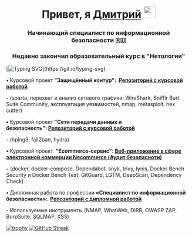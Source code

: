 <h1 align="center">Привет, я <a href="https://taplink.cc/securitydmitry" target="_blank" rel="noopener">Дмитрий</a> <img src="https://github.com/blackcater/blackcater/raw/main/images/Hi.gif" height="32" /></h1>
<h3 align="center">Начинающий специалист по информационной безопасности 🇷🇺</h3>
<h3 align="center">Недавно закончил образовательный курс в "Нетологии"</h3>

[![Typing SVG](https://readme-typing-svg.herokuapp.com?color=%20c73c&lines=Мои+навыки+и+проекты:)](https://git.io/typing-svg)
<p><strong>&bull; </strong>Курсовой проект<strong> "Защищённый контур":&nbsp;&nbsp;<a href="https://github.com/TITAN5000/sib-secure-kontur-diploma" target="_blank" rel="noopener">Репозиторий с курсовой работой</a></strong></p>
<p><strong>- </strong>(sparta, перехват и анализ сетевого трафика: WireShark,&nbsp;Sniffir Burt Suite Community, эксплуатация уязвимостей,&nbsp;nmap, metasploit, hex cutter)&nbsp;</p>
<p><strong>&bull;&nbsp;</strong>Курсовой проект<strong>&nbsp;"Сети передачи данных и безопасность":&nbsp;<a href="https://github.com/TITAN5000/pcs-ibnet-diplom" target="_blank" rel="noopener">Репозиторий с курсовой работой</a></strong></p>
<p><strong>- </strong>(hping3, fail2ban, hydra)</p>
<p><strong>&bull;&nbsp;</strong>Курсовой проект&nbsp;<strong> "Ecommerce-сервис":&nbsp;<a href="https://github.com/TITAN5000/Netology-cp-sib" target="_blank" rel="noopener">Веб-приложение в сфере электронной коммерции Necommerce (Аудит безопасноти)</a></strong></p>
<p><strong>-</strong> (docker, docker-compose,&nbsp;Dependabot, snyk, trivy, lynis,&nbsp;Docker Bench Security и Docker Bench Test, GitGuard, LGTM, DeepScan,&nbsp;Dependency Check)</p>
<p><strong>&bull; </strong>Дипломная работа по профессии<strong> «Специалист по информационной безопасности»:&nbsp;&nbsp;<a href="https://github.com/TITAN5000/sib-Diplom-Track-Penetration-Testing" target="_blank" rel="noopener">Репозиторий с дипломной работой</a></strong></p>
<p><strong>- </strong>Используемые инструменты (NMAP, WhatWeb, DIRB, OWASP ZAP, BurpSuite, SQLMAP, XSS)&nbsp;</p>

[![trophy](https://github-profile-trophy.vercel.app/?username=TITAN5000)](https://github.com/ryo-ma/github-profile-trophy)
[![GitHub Streak](https://github-readme-streak-stats.herokuapp.com/?user=TITAN5000)](https://git.io/streak-stats)
